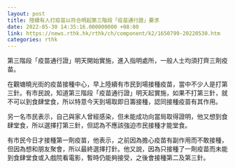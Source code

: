 ```yaml
---
layout: post
title: 陸續有人打疫苗以符合明起第三階段「疫苗通行證」要求
date: 2022-05-30 14:35:16.000000000 +08:00
link: https://news.rthk.hk/rthk/ch/component/k2/1650799-20220530.htm
categories: rthk
---
```


第三階段「疫苗通行證」明天開始實施，進入指明處所，一般人士均須打齊三劑疫苗。

在觀塘曉光街的疫苗接種中心，早上陸續有市民到場接種疫苗，當中不少人是打第三針。有市民說，知道第三階段「疫苗通行證」明天起實施，如果不打第三針，就不可以到食肆堂食，所以特意今天到場取即日籌接種，認同接種疫苗有其作用。

另一名市民表示，自己與家人曾經感染，但未能成功向當局取得證明，他又想到食肆堂食，所以選擇打第三針，但認為不應該強迫市民接種才能堂食。

有市民今日才接種第一劑疫苗，他表示，之前因為擔心疫苗有副作用而不敢接種，但因為想和朋友聚會，所以最終選擇打針。他又說，因為只接種了一劑疫苗而未能到食肆堂食或入戲院看電影，暫時仍能夠接受，之後會接種第二及第三針。
